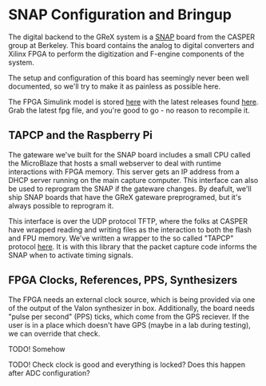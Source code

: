 # SNAP Configuration and Bringup

The digital backend to the GReX system is a
[SNAP](https://casper.astro.berkeley.edu/wiki/SNAP) board from the CASPER group
at Berkeley. This board contains the analog to digital converters and Xilinx
FPGA to perform the digitization and F-engine components of the system.

The setup and configuration of this board has seemingly never been well
documented, so we'll try to make it as painless as possible here.

The FPGA Simulink model is stored
[here](https://github.com/GReX-Telescope/gateware) with the latest releases
found [here](https://github.com/GReX-Telescope/gateware/releases). Grab the
latest fpg file, and you're good to go - no reason to recompile it.

## TAPCP and the Raspberry Pi

The gateware we've built for the SNAP board includes a small CPU called the MicroBlaze
that hosts a small webserver to deal with runtime interactions with FPGA memory. This server
gets an IP address from a DHCP server running on the main capture computer. This interface can also
be used to reprogram the SNAP if the gateware changes. By deafult, we'll ship SNAP boards that
have the GReX gateware preprogramed, but it's always possible to reprogram it.

This interface is over the UDP protocol TFTP, where the folks at CASPER have wrapped reading and
writing files as the interaction to both the flash and FPU memory. We've written a wrapper to the
so called "TAPCP" protocol [here](https://github.com/kiranshila/tapcp_rs). It is with this library
that the packet capture code informs the SNAP when to activate timing signals.

## FPGA Clocks, References, PPS, Synthesizers

The FPGA needs an external clock source, which is being provided via one of the
output of the Valon synthesizer in box. Additionally, the board needs "pulse per
second" (PPS) ticks, which come from the GPS reciever. If the user is in a place
which doesn't have GPS (maybe in a lab during testing), we can override that
check.

TODO! Somehow

TODO! Check clock is good and everything is locked? Does this happen after ADC configuration?
